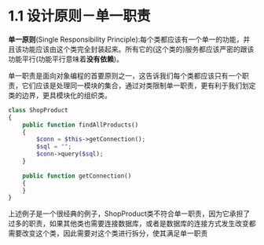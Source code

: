 # 1.1 设计原则－单一职责

**单一原则**(Single Responsibility Principle):每个类都应该有一个单一的功能，并且该功能应该由这个类完全封装起来。所有它的(这个类的)服务都应该严密的跟该功能平行(功能平行意味着**没有依赖**)。

单一职责是面向对象编程的首要原则之一，这告诉我们每个类都应该只有一个职责，它们应该是处理同一模块的集合，通过对类限制单一职责，更有利于我们划定类的边界，更具模块化的组织类。

```php
class ShopProduct 
{
    public function findAllProducts()
    {
        $conn = $this->getConnection();
        $sql = "";
        $conn->query($sql);
    }
    
    public function getConnection() 
    {
    }
}
```
上述例子是一个很经典的例子，ShopProduct类不符合单一职责，因为它承担了过多的职责，如果其他类也需要连接数据库，或者是数据库的连接方式发生改变都需要改变这个类，因此需要对这个类进行拆分，使其满足单一职责



